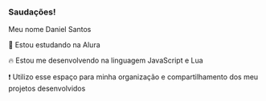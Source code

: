 ### Saudações!

Meu nome Daniel Santos

📖 Estou estudando na Alura

🔥 Estou me desenvolvendo na linguagem JavaScript e Lua

❗ Utilizo esse espaço para minha organização e compartilhamento dos meu projetos desenvolvidos

<!--
**ultraboy37/ultraboy37** is a ✨ _special_ ✨ repository because its `README.md` (this file) appears on your GitHub profile.

Here are some ideas to get you started:

- 🔭 I’m currently working on ...
- 🌱 I’m currently learning ...
- 👯 I’m looking to collaborate on ...
- 🤔 I’m looking for help with ...
- 💬 Ask me about ...
- 📫 How to reach me: ...
- 😄 Pronouns: ...
- ⚡ Fun fact: ...
-->
